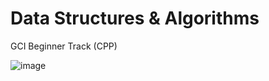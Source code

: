 # Data Structures & Algorithms
 GCI Beginner Track (CPP)

![image](https://user-images.githubusercontent.com/97344852/184403201-6aa4b074-7df4-4c75-b3e5-78d9dbb0e8ef.png)
